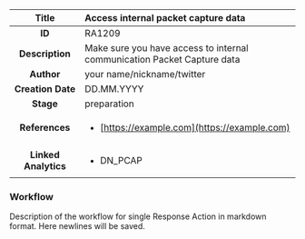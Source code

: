 | Title                       |  Access internal packet capture data         |
|:---------------------------:|:--------------------|
| **ID**                      | RA1209            |
| **Description**             | Make sure you have access to internal communication Packet Capture data   |
| **Author**                  | your name/nickname/twitter        |
| **Creation Date**           | DD.MM.YYYY |
| **Stage**                   | preparation         |
| **References** |<ul><li>[https://example.com](https://example.com)</li></ul>|
| **Linked Analytics** |<ul><li>DN_PCAP</li></ul>|

### Workflow

Description of the workflow for single Response Action in markdown format.
Here newlines will be saved.
